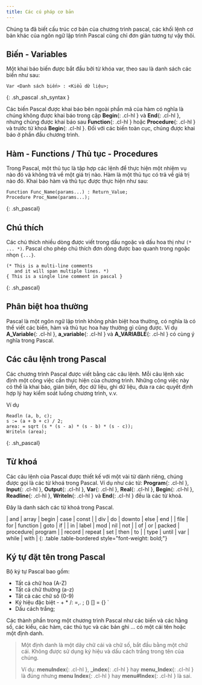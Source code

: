 ```yaml
---
title: Các cú pháp cơ bản
---
```


Chúng ta đã biết cấu trúc cơ bản của chương trình pascal, các khối lệnh cơ bản khác của ngôn ngữ lập trình Pascal cũng chỉ đơn giản tương tự vậy thôi.

## Biến - Variables

Một khai báo biến được bắt đầu bởi từ khóa var, theo sau là danh sách các biến như sau:

```
Var <Danh sách biến> : <Kiểu dữ liệu>;
```
{: .sh_pascal .sh_syntax }

Các biến Pascal được khai báo bên ngoài phần mã của hàm có nghĩa là chúng không được khai báo trong cặp **Begin**{: .cl-hl } và **End**{: .cl-hl }, nhưng chúng được khai báo sau **Function**{: .cl-hl } hoặc **Procedure**{: .cl-hl } và trước từ khoá **Begin**{: .cl-hl }. Đối với các biến toàn cục, chúng được khai báo ở phần đầu chương trình.

## Hàm - Functions / Thủ tục - Procedures
Trong Pascal, một thủ tục là tập hợp các lệnh để thực hiện một nhiệm vụ nào đó và không trả về một giá trị nào. Hàm là một thủ tục có trả về giá trị nào đó. Khai báo hàm và thủ tục được thực hiện như sau:

```
Function Func_Name(params...) : Return_Value;
Procedure Proc_Name(params...);
```
{: .sh_pascal}

## Chú thích

Các chú thích nhiều dòng được viết trong dấu ngoặc và dấu hoa thị như `(* ... *)`. Pascal cho phép chú thích đơn dòng được bao quanh trong ngoặc nhọn `{...}`.

```
(* This is a multi-line comments
   and it will span multiple lines. *)
{ This is a single line comment in pascal }
```
{: .sh_pascal}

## Phân biệt hoa thường

Pascal là một ngôn ngữ lập trình không phân biệt hoa thường, có nghĩa là có thể viết các biến, hàm và thủ tục hoa hay thường gì cũng được. Ví dụ **A_Variable**{: .cl-hl }, **a_variable**{: .cl-hl } và **A_VARIABLE**{: .cl-hl } có cùng ý nghĩa trong Pascal.

## Các câu lệnh trong Pascal

Các chương trình Pascal được viết bằng các câu lệnh. Mỗi câu lệnh xác định một công việc cần thực hiện của chương trình. Những công việc này có thể là khai báo, gián biến, đọc dữ liệu, ghi dữ liệu, đưa ra các quyết định hợp lý hay kiểm soát luồng chương trình, v.v.

Ví dụ

```
Readln (a, b, c);
s := (a + b + c) / 2;
area: = sqrt (s * (s - a) * (s - b) * (s - c));
Writeln (area);
```
{: .sh_pascal}

## Từ khoá

Các câu lệnh của Pascal được thiết kế với một vài từ dành riêng, chúng được gọi là các từ khoá trong Pascal. Ví dụ như các từ: **Program**{: .cl-hl }, **Input**{: .cl-hl }, **Output**{: .cl-hl }, **Var**{: .cl-hl }, **Real**{: .cl-hl }, **Begin**{: .cl-hl }, **Readline**{: .cl-hl }, **Writeln**{: .cl-hl } và **End**{: .cl-hl } đều là các từ khoá.

Đây là danh sách các từ khoá trong Pascal.

|  and		|  array	|  begin	|  case		|  const	|
|  div		|  do		|  downto	|  else		|  end		|
|  file		|  for		|  function	|  goto		|  if		|
|  in		|  label	|  mod		|  nil		|  not		|
|  of		|  or		|  packed	|  procedure|  program	|
|  record	|  repeat	|  set		|  then		|  to		|
|  type		|  until	|  var		|  while	|  with		|
{: .table .table-bordered style="font-weight: bold;"}

## Ký tự đặt tên trong Pascal

Bộ ký tự Pascal bao gồm:

- Tất cả chữ hoa (A-Z)
- Tất cả chữ thường (a-z)
- Tất cả các chữ số (0-9)
- Ký hiệu đặc biệt - + * /: =,. ; () [] = {} \`
- Dấu cách trắng;

Các thành phần trong một chương trình Pascal như các biến và các hằng số, các kiểu, các hàm, các thủ tục và các bản ghi ... có một cái tên hoặc một định danh. 

> Một định danh là một dãy chữ cái và chữ số, bắt đầu bằng một chữ cái. Không được sử dụng ký hiệu và dấu cách trắng trong tên của chúng.
>
> Ví dụ: **menuIndex**{: .cl-hl }, **_index**{: .cl-hl } hay **menu_Index**{: .cl-hl } là đúng nhưng **menu Index**{: .cl-hl } hay **menu#Index**{: .cl-hl } là sai.
